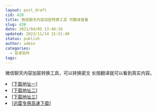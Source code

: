 ```yaml
---
layout: post_draft
cid: 420
title: 微信聊天内容加密转换工具 可翻译查看
slug: 420
date: 2021/04/05 13:40:19
updated: 2023/11/14 15:51:40
status: publish
author: admin
categories: 
  - 安卓软件
tags: 
---
```



<div alt="潮男心博客 www.cnx0.com" >
				<p>微信聊天内容加密转换工具，可以转换密文 长按翻译就可以看到真实内容。</p><li><a href="http://116.255.150.52/soft/UploadFile/2021/210405wx.rar" target="_blank">[下载地址一]</a></li>
<li><a href="http://116.255.169.220/soft/UploadFile/2021/210405wx.rar" target="_blank">[下载地址二]</a></li>
<li><a href="http://dx.qqyewu.com/soft/UploadFile/2021/210405wx.rar" target="_blank">[下载地址三]</a></li>
<li><a href="/soft/download.asp?softid=24792&amp;downid=9&amp;id=25669" target="_blank">[迅雷专用高速下载]</a></li>			</div>
			